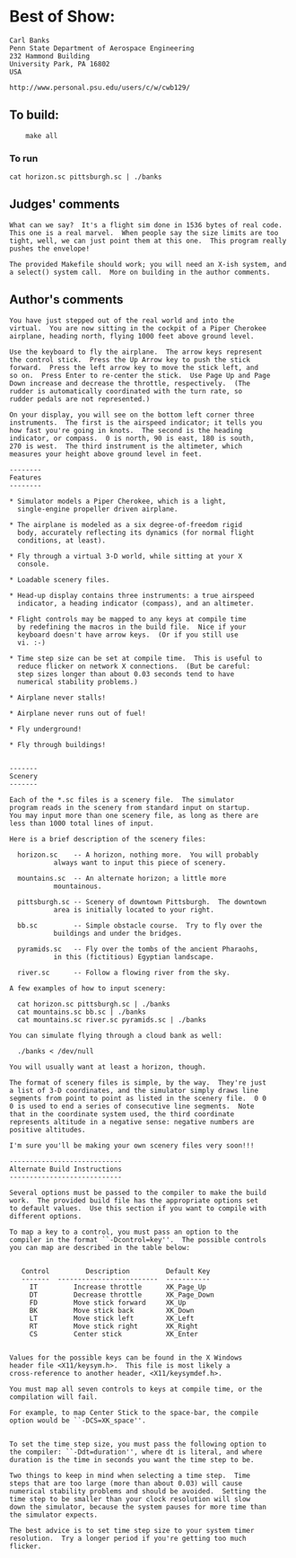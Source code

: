 # Best of Show:

    Carl Banks
    Penn State Department of Aerospace Engineering
    232 Hammond Building
    University Park, PA 16802
    USA

    http://www.personal.psu.edu/users/c/w/cwb129/

## To build:

        make all

### To run

	cat horizon.sc pittsburgh.sc | ./banks

## Judges' comments

    What can we say?  It's a flight sim done in 1536 bytes of real code.
    This one is a real marvel.  When people say the size limits are too
    tight, well, we can just point them at this one.  This program really
    pushes the envelope!

    The provided Makefile should work; you will need an X-ish system, and
    a select() system call.  More on building in the author comments.

## Author's comments

    You have just stepped out of the real world and into the
    virtual.  You are now sitting in the cockpit of a Piper Cherokee
    airplane, heading north, flying 1000 feet above ground level.

    Use the keyboard to fly the airplane.  The arrow keys represent
    the control stick.  Press the Up Arrow key to push the stick
    forward.  Press the left arrow key to move the stick left, and
    so on.  Press Enter to re-center the stick.  Use Page Up and Page
    Down increase and decrease the throttle, respectively.  (The
    rudder is automatically coordinated with the turn rate, so
    rudder pedals are not represented.)

    On your display, you will see on the bottom left corner three
    instruments.  The first is the airspeed indicator; it tells you
    how fast you're going in knots.  The second is the heading
    indicator, or compass.  0 is north, 90 is east, 180 is south,
    270 is west.  The third instrument is the altimeter, which
    measures your height above ground level in feet.

    --------
    Features
    --------

    * Simulator models a Piper Cherokee, which is a light,
      single-engine propeller driven airplane.

    * The airplane is modeled as a six degree-of-freedom rigid
      body, accurately reflecting its dynamics (for normal flight
      conditions, at least).

    * Fly through a virtual 3-D world, while sitting at your X
      console.

    * Loadable scenery files.

    * Head-up display contains three instruments: a true airspeed
      indicator, a heading indicator (compass), and an altimeter.

    * Flight controls may be mapped to any keys at compile time
      by redefining the macros in the build file.  Nice if your
      keyboard doesn't have arrow keys.  (Or if you still use
      vi. :-)

    * Time step size can be set at compile time.  This is useful to
      reduce flicker on network X connections.  (But be careful:
      step sizes longer than about 0.03 seconds tend to have
      numerical stability problems.)

    * Airplane never stalls!

    * Airplane never runs out of fuel!

    * Fly underground!

    * Fly through buildings!


    -------
    Scenery
    -------

    Each of the *.sc files is a scenery file.  The simulator
    program reads in the scenery from standard input on startup.
    You may input more than one scenery file, as long as there are
    less than 1000 total lines of input.

    Here is a brief description of the scenery files:

      horizon.sc    -- A horizon, nothing more.  You will probably
		       always want to input this piece of scenery.

      mountains.sc  -- An alternate horizon; a little more
		       mountainous.

      pittsburgh.sc -- Scenery of downtown Pittsburgh.  The downtown
		       area is initially located to your right.

      bb.sc         -- Simple obstacle course.  Try to fly over the
		       buildings and under the bridges.

      pyramids.sc   -- Fly over the tombs of the ancient Pharaohs,
		       in this (fictitious) Egyptian landscape.

      river.sc      -- Follow a flowing river from the sky.

    A few examples of how to input scenery:

      cat horizon.sc pittsburgh.sc | ./banks
      cat mountains.sc bb.sc | ./banks
      cat mountains.sc river.sc pyramids.sc | ./banks

    You can simulate flying through a cloud bank as well:

      ./banks < /dev/null

    You will usually want at least a horizon, though.

    The format of scenery files is simple, by the way.  They're just
    a list of 3-D coordinates, and the simulator simply draws line
    segments from point to point as listed in the scenery file.  0 0
    0 is used to end a series of consecutive line segments.  Note
    that in the coordinate system used, the third coordinate
    represents altitude in a negative sense: negative numbers are
    positive altitudes.

    I'm sure you'll be making your own scenery files very soon!!!

    ----------------------------
    Alternate Build Instructions
    ----------------------------

    Several options must be passed to the compiler to make the build
    work.  The provided build file has the appropriate options set
    to default values.  Use this section if you want to compile with
    different options.

    To map a key to a control, you must pass an option to the
    compiler in the format ``-Dcontrol=key''.  The possible controls
    you can map are described in the table below:


	   Control         Description         Default Key
	   -------  -------------------------  -----------
	     IT         Increase throttle      XK_Page_Up
	     DT         Decrease throttle      XK_Page_Down
	     FD         Move stick forward     XK_Up
	     BK         Move stick back        XK_Down
	     LT         Move stick left        XK_Left
	     RT         Move stick right       XK_Right
	     CS         Center stick           XK_Enter


    Values for the possible keys can be found in the X Windows
    header file <X11/keysym.h>.  This file is most likely a
    cross-reference to another header, <X11/keysymdef.h>.

    You must map all seven controls to keys at compile time, or the
    compilation will fail.

    For example, to map Center Stick to the space-bar, the compile
    option would be ``-DCS=XK_space''.


    To set the time step size, you must pass the following option to
    the compiler: ``-Ddt=duration'', where dt is literal, and where
    duration is the time in seconds you want the time step to be.

    Two things to keep in mind when selecting a time step.  Time
    steps that are too large (more than about 0.03) will cause
    numerical stability problems and should be avoided.  Setting the
    time step to be smaller than your clock resolution will slow
    down the simulator, because the system pauses for more time than
    the simulator expects.

    The best advice is to set time step size to your system timer
    resolution.  Try a longer period if you're getting too much
    flicker.
